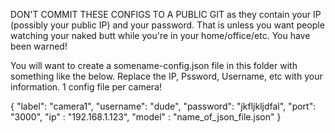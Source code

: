 DON'T COMMIT THESE CONFIGS TO A PUBLIC GIT as they contain your IP (possibly your public IP) and your password.
That is unless you want people watching your naked butt while you're in your home/office/etc.  You have been warned!

You will want to create a somename-config.json file in this folder with something like the below.
Replace the IP, Pssword, Username, etc with your information.  1 config file per camera!

{
      "label": "camera1",
      "username": "dude",
      "password": "jkfljkljdfal",
      "port": "3000",
      "ip" : "192.168.1.123",
      "model" : "name_of_json_file.json"
}
